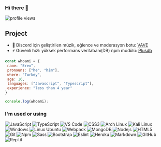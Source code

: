 ### Hi there 👋

![profile views](https://komarev.com/ghpvc/?username=katministrator&style=flat-square)

## Project 

- 🤖 Discord için geliştirilen müzik, eğlence ve moderasyon botu: [VAVE](https://discord.gg/MaapZw5YVC)
- ⚡ Güvenli hızlı yüksek performans veritabanı(DB) npm modülü: [Plusdb](https://www.npmjs.com/package/plusdb) 

```js
const whoami = {
 name: "Eren",
 pronouns: ["he", "him"],
 where: "Turkey",
 age: 16,
 languages: ["Javascript", "Typescript"],
 experience: "less than 4 year"
}

console.log(whoami);
```

### I'm used or using 

![JavaScript](https://img.shields.io/badge/-JavaScript-%23F7DF1C?style=flat-square&logo=javascript&logoColor=000000&labelColor=%23F7DF1C&color=%23F7DF1C)
![TypeScript](https://img.shields.io/badge/typescript%20-%23007ACC.svg?&style=flat-square&logo=typescript&logoColor=white)
![VS Code](https://img.shields.io/static/v1?style=flat-square&message=Visual+Studio+Code&color=007ACC&logo=Visual+Studio+Code&logoColor=FFFFFF&label=)
![CSS3](https://img.shields.io/badge/-CSS3-%231572B6?style=flat-square&logo=css3)
![Arch Linux](https://img.shields.io/badge/Arch_Linux-1793D1?style=flat-square&logo=arch-linux&logoColor=white)
![Kali Linux](https://img.shields.io/badge/Kali_Linux-1793D1?style=flat-square&logo=kali-linux&logoColor=white)
![Windows](https://img.shields.io/badge/Windows-0078D6?style=flat-square&logo=windows&logoColor=white)
![Linux Ubuntu](https://img.shields.io/badge/Linux%20Ubuntu-1793D1?style=flat-square&logo=ubuntu&logoColor=white)
![Webpack](https://img.shields.io/badge/webpack-%238DD6F9.svg?&style=flat-square&logo=webpack&logoColor=black)
![MongoDB](https://img.shields.io/badge/MongoDB-%234ea94b.svg?&style=flat-square&logo=mongodb&logoColor=white)
![Nodejs](https://img.shields.io/badge/-Nodejs-339933?style=flat-square&logo=Node.js&logoColor=ffffff)
![HTML5](https://img.shields.io/badge/-HTML5-%23E44D27?style=flat-square&logo=html5&logoColor=ffffff)
![Git](https://img.shields.io/badge/-Git-%23F05032?style=flat-square&logo=git&logoColor=%23ffffff)
![Npm](https://img.shields.io/badge/-npm-CB3837?style=flat-square&logo=npm)
![Sass](https://img.shields.io/badge/-Sass-%23CC6699?style=flat-square&logo=sass&logoColor=ffffff)
![Bootstrap](https://img.shields.io/badge/-Bootstrap-563D7C?style=flat-square&logo=Bootstrap&logoColor=white)
![Eslint](https://img.shields.io/badge/ESLint-4B3263?style=flat-square&logo=eslint&logoColor=white)
![Heroku](https://img.shields.io/badge/heroku%20-%23430098.svg?&style=flat-square&logo=heroku&logoColor=white)
![Markdown](https://img.shields.io/badge/markdown-%23000000.svg?&style=flat-square&logo=markdown&logoColor=white)
![GitHub](https://img.shields.io/badge/-GitHub-181717?style=flat-square&logo=github)
![Repl.it](https://img.shields.io/badge/Repl.it-%230D101E.svg?&style=flat-square&logo=Repl.it&logoColor=white)
